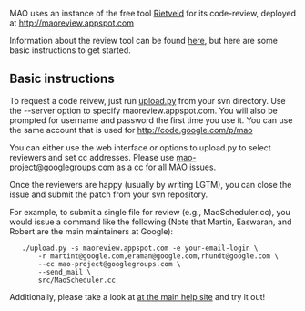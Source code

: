 MAO uses an instance of the free tool [Rietveld](http://codereview.appspot.com) for its code-review, deployed at http://maoreview.appspot.com

Information about the review tool can be found [here](http://code.google.com/p/rietveld/wiki/CodeReviewHelp), but here are some basic instructions to get started.

## Basic instructions ##

To request a code reivew, just run [upload.py](http://maoreview.appspot.com/static/upload.py) from your svn directory. Use the --server option to specify maoreview.appspot.com. You will also be prompted for username and password the first time you use it. You can use the same account that is used for http://code.google.com/p/mao

You can either use the web interface or options to upload.py to select reviewers and set cc addresses. Please use mao-project@googlegroups.com as a cc for all MAO issues.

Once the reviewers are happy (usually by writing LGTM), you can close the issue and submit the patch from your svn repository.

For example, to submit a single file for review (e.g., MaoScheduler.cc), you would issue a command like the following (Note that Martin, Easwaran, and Robert are the main maintainers at Google):
```
   ./upload.py -s maoreview.appspot.com -e your-email-login \
       -r martint@google.com,eraman@google.com,rhundt@google.com \
       --cc mao-project@googlegroups.com \
       --send_mail \
       src/MaoScheduler.cc
```


Additionally, please take a look at [at the main help site](http://code.google.com/p/rietveld/wiki/CodeReviewHelp) and try it out!